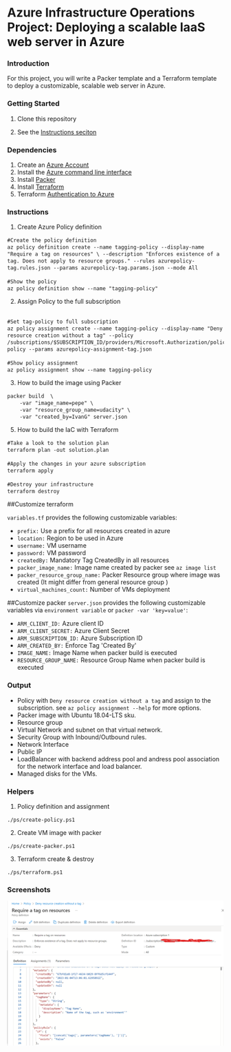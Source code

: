 # Azure Infrastructure Operations Project: Deploying a scalable IaaS web server in Azure

### Introduction
For this project, you will write a Packer template and a Terraform template to deploy a customizable, scalable web server in Azure.

### Getting Started
1. Clone this repository

2. See the  [Instructions seciton](#Instructions)

### Dependencies
1. Create an [Azure Account](https://portal.azure.com) 
2. Install the [Azure command line interface](https://docs.microsoft.com/en-us/cli/azure/install-azure-cli?view=azure-cli-latest)
3. Install [Packer](https://www.packer.io/downloads)
4. Install [Terraform](https://www.terraform.io/downloads.html)
5. Terraform [Authentication to Azure](https://registry.terraform.io/providers/hashicorp/azurerm/latest/docs)


### Instructions
1. Create Azure Policy definition  

```
#Create the policy definition
az policy definition create --name tagging-policy --display-name "Require a tag on resources" \ --description "Enforces existence of a tag. Does not apply to resource groups." --rules azurepolicy-tag.rules.json --params azurepolicy-tag.params.json --mode All

#Show the policy
az policy definition show --name "tagging-policy"

```


2. Assign Policy to the full subscription
```

#Set tag-policy to full subscription
az policy assignment create --name tagging-policy --display-name "Deny resource creation without a tag" --policy /subscriptions/$SUBSCRIPTION_ID/providers/Microsoft.Authorization/policyDefinitions/tagging-policy --params azurepolicy-assignment-tag.json

#Show policy assignment
az policy assignment show --name tagging-policy
```

3. How to build the image using Packer
``` 
packer build  \ 
    -var "image_name=pepe" \
    -var "resource_group_name=udacity" \
    -var "created_by=IvanG" server.json    
```

5. How to build the IaC with Terraform
 
```
#Take a look to the solution plan
terraform plan -out solution.plan

#Apply the changes in your azure subscription
terraform apply

#Destroy your infrastructure 
terraform destroy
```

##Customize terraform

`variables.tf` provides the following customizable variables:
- `prefix:` Use a prefix for all resources created in azure
- `location:` Region to be used in Azure
- `username:` VM username
- `password:` VM password
- `createdBy:` Mandatory Tag CreatedBy in all resources 
- `packer_image_name:` Image name created by packer see `az image list`
- `packer_resource_group_name:` Packer Resource group where image was created (It might differ from general resource group )
- `virtual_machines_count:` Number of VMs deployment 

##Customize packer
`server.json` provides the following customizable variables via `environment variable` or `packer -var 'key=value'`:
- `ARM_CLIENT_ID:` Azure client ID
- `ARM_CLIENT_SECRET:` Azure Client Secret
- `ARM_SUBSCRIPTION_ID:` Azure Subscription ID
- `ARM_CREATED_BY:` Enforce Tag 'Created By' 
- `IMAGE_NAME:` Image Name when packer build is executed
- `RESOURCE_GROUP_NAME:` Resource Group Name when packer build is executed

### Output
- Policy with `Deny resource creation without a tag` and assign to the subscription. see `az policy assignment --help` for more options. 
- Packer image with Ubuntu 18.04-LTS sku.
- Resource group 
- Virtual Network and subnet on that virtual network.
- Security Group with Inbound/Outbound rules.
- Network Interface
- Public IP
- LoadBalancer with backend address pool and andress pool association for the network interface and load balancer.
- Managed disks for the VMs.

### Helpers
1. Policy definition and assignment
```
./ps/create-policy.ps1

```

2. Create VM image with packer 
```
./ps/create-packer.ps1

```

3. Terraform create & destroy
```
./ps/terraform.ps1

```


### Screenshots
![require_tag_policy](./screenshot/require_tag_policy.png)